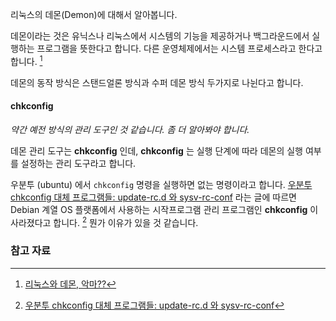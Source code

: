 리눅스의 데몬(Demon)에 대해서 알아봅니다.

데몬이라는 것은 유닉스나 리눅스에서 시스템의 기능을 제공하거나 백그라운드에서 실행하는 프로그램을 뜻한다고 합니다. 다른 운영체제에서는 시스템 프로세스라고 한다고 합니다. [^threestory-30]

데몬의 동작 방식은 스탠드얼론 방식과 수퍼 데몬 방식 두가지로 나뉜다고 합니다.

#### chkconfig

_약간 예전 방식의 관리 도구인 것 같습니다. 좀 더 알아봐야 합니다._

데몬 관리 도구는 **chkconfig** 인데, **chkconfig**  는 실행 단계에 따라 데몬의 실행 여부를 설정하는 관리 도구라고 합니다. 

우분투 (ubuntu) 에서 `chkconfig` 명령을 실행하면 없는 명령이라고 합니다. [우분투 chkconfig 대체 프로그램들: update-rc.d 와 sysv-rc-conf](http://www.one2next.com/우분투-chkconfig-대체-프로그램들-update-rc-d-와-sysv-rc-conf/) 라는 글에 따르면 Debian 계열  OS 플랫폼에서 사용하는 시작프로그램 관리 프로그램인 **chkconfig** 이 사라졌다고 합니다. [^one2next-chkconfig] 뭔가 이유가 있을 것 같습니다.

### 참고 자료

[^threestory-30]: [리눅스와 데몬, 악마??](http://threestory.tistory.com/30)

[^one2next-chkconfig]: [우분투 chkconfig 대체 프로그램들: update-rc.d 와 sysv-rc-conf](http://www.one2next.com/우분투-chkconfig-대체-프로그램들-update-rc-d-와-sysv-rc-conf/)